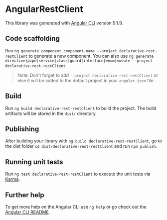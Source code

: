 # AngularRestClient

This library was generated with [Angular CLI](https://github.com/angular/angular-cli) version 9.1.9.

## Code scaffolding

Run `ng generate component component-name --project declarative-rest-restClient` to generate a new component. You can also use `ng generate directive|pipe|service|class|guard|interface|enum|module --project declarative-rest-restClient`.
> Note: Don't forget to add `--project declarative-rest-restClient` or else it will be added to the default project in your `angular.json` file. 

## Build

Run `ng build declarative-rest-restClient` to build the project. The build artifacts will be stored in the `dist/` directory.

## Publishing

After building your library with `ng build declarative-rest-restClient`, go to the dist folder `cd dist/declarative-rest-restClient` and run `npm publish`.

## Running unit tests

Run `ng test declarative-rest-restClient` to execute the unit tests via [Karma](https://karma-runner.github.io).

## Further help

To get more help on the Angular CLI use `ng help` or go check out the [Angular CLI README](https://github.com/angular/angular-cli/blob/master/README.md).
